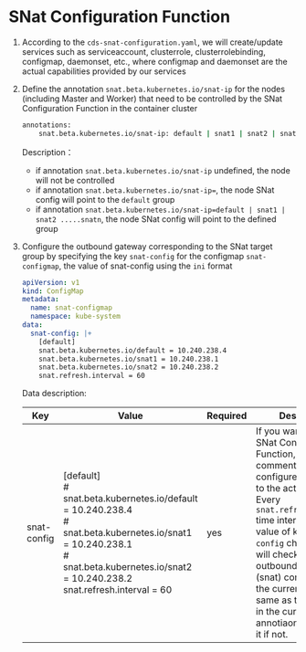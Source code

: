 # SNat Configuration Function

1. According to the `cds-snat-configuration.yaml`,  we will create/update services such as serviceaccount, clusterrole, clusterrolebinding, configmap, daemonset, etc., where configmap and daemonset are the actual capabilities provided by our services

2. Define the annotation `snat.beta.kubernetes.io/snat-ip` for the nodes (including Master and Worker) that need to be controlled by the SNat Configuration Function in the container cluster

   ```bash
   annotations:
       snat.beta.kubernetes.io/snat-ip: default | snat1 | snat2 | snat3 ....
   ```

   Description：

    -  if annotation `snat.beta.kubernetes.io/snat-ip`  undefined, the node will not be controlled
    -  if annotation `snat.beta.kubernetes.io/snat-ip=`, the node SNat config will point to the `default` group
    -  if annotation `snat.beta.kubernetes.io/snat-ip=default | snat1 | snat2 .....snatn`, the node SNat config will point to the defined group

3. Configure the outbound gateway corresponding to the SNat target group by specifying the key `snat-config` for the configmap `snat-configmap`,  the value of snat-config using the `ini` format

   ```yaml
   apiVersion: v1
   kind: ConfigMap
   metadata:
     name: snat-configmap
     namespace: kube-system
   data:
     snat-config: |+
       [default]
       snat.beta.kubernetes.io/default = 10.240.238.4
       snat.beta.kubernetes.io/snat1 = 10.240.238.1
       snat.beta.kubernetes.io/snat2 = 10.240.238.2
       snat.refresh.interval = 60
   ```

   Data description:

   | Key         | Value                                                        | Required | Description                                                  |
      | ----------- | ------------------------------------------------------------ | -------- | ------------------------------------------------------------ |
   | snat-config | [default]<br/># snat.beta.kubernetes.io/default = 10.240.238.4<br/># snat.beta.kubernetes.io/snat1 = 10.240.238.1<br/># snat.beta.kubernetes.io/snat2 = 10.240.238.2<br/>snat.refresh.interval = 60 | yes      | If you want to use the SNat Configuration Function, open the comment and configure it according to the actual.<br/>Every `snat.refresh.interval` time interval, or the value of key `snat-config` changed, pod will check whether the outbound gateway (snat) configuration of the current node is the same as the definition in the current annotiaon, and modify it if not. |
